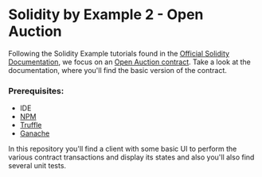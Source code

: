 # Solidity by Example 2 - Open Auction

Following the Solidity Example tutorials found in the [Official Solidity Documentation](https://docs.soliditylang.org/en/v0.8.17/solidity-by-example.html), we focus on an [Open Auction contract](https://docs.soliditylang.org/en/v0.8.17/solidity-by-example.html#simple-open-auction). Take a look at the documentation, where you'll find the basic version of the contract.

### Prerequisites:

- IDE
- [NPM](https://www.npmjs.com/)
- [Truffle](https://trufflesuite.com/truffle/)
- [Ganache](https://trufflesuite.com/ganache/)

In this repository you'll find a client with some basic UI to perform the various contract transactions and display its states and also you'll also find several unit tests.
